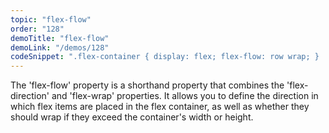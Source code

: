 ```yaml
---
topic: "flex-flow"
order: "128"
demoTitle: "flex-flow"
demoLink: "/demos/128"
codeSnippet: ".flex-container { display: flex; flex-flow: row wrap; } .flex-item { flex: 1; }"
---
```


The 'flex-flow' property is a shorthand property that combines the 'flex-direction' and 'flex-wrap' properties. It allows you to define the direction in which flex items are placed in the flex container, as well as whether they should wrap if they exceed the container's width or height.
<br />

